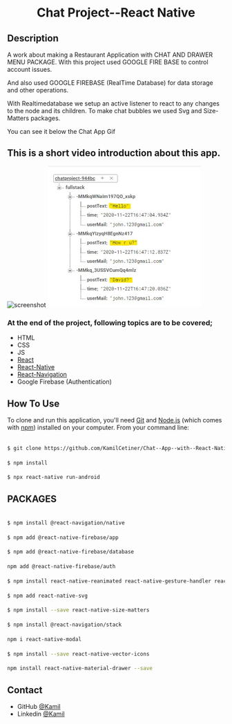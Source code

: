 <h1 align="center">Chat Project--React Native</h1>


## Description

A work about making a Restaurant Application with CHAT AND DRAWER MENU PACKAGE.
With this project used GOOGLE FIRE BASE to control account issues.

And also used GOOGLE FIREBASE (RealTime Database)  for data storage and other operations.

With Realtimedatabase we setup an active listener to react to any changes to the node and its children.
To make chat bubbles we used Svg and Size-Matters packages.

You can see it below the Chat App Gif



## This is a short video introduction about this app.

![screenshot](overview/Chat_Video.gif)
![screenshot](overview/Chat.jpg)


### At the end of the project, following topics are to be covered;

- HTML
- CSS
- JS
- [React](https://reactjs.org/)
- [React-Native](https://reactnative.dev/)
- [React-Navigation](https://reactnavigation.org/)
- Google Firebase (Authentication)


## How To Use

To clone and run this application, you'll need [Git](https://git-scm.com) and [Node.js](https://nodejs.org/en/download/) (which comes with [npm](http://npmjs.com)) installed on your computer. From your command line:

```bash

$ git clone https://github.com/KamilCetiner/Chat--App--with--React-Native

$ npm install

$ npx react-native run-android

```
## PACKAGES

```bash

$ npm install @react-navigation/native

$ npm add @react-native-firebase/app

$ npm add @react-native-firebase/database

npm add @react-native-firebase/auth

$ npm install react-native-reanimated react-native-gesture-handler react-native-screens react-native-safe-area-context @react-native-community/masked-view

$ npm add react-native-svg

$ npm install --save react-native-size-matters

$ npm install @react-navigation/stack

npm i react-native-modal

$ npm install --save react-native-vector-icons

npm install react-native-material-drawer --save

```

## Contact

- GitHub [@Kamil](https://github.com/KamilCetiner)
- Linkedin [@Kamil](https://www.linkedin.com/in/kamil-%C3%A7etiner-b09a601ab/)